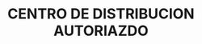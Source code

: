 ---
title: "CENTRO DE DISTRIBUCION AUTORIAZDO"
url: /aguascalientes/centro-de-distribucion-autoriazdo/
shop: centro comercial
---